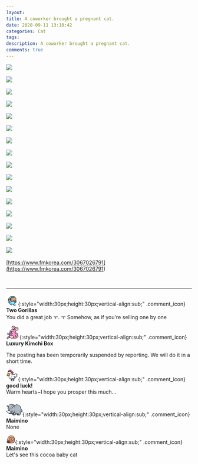```yaml
---
layout: 
title: A coworker brought a pregnant cat.
date: 2020-09-11 13:10:42
categories: Cat
tags: 
description: A coworker brought a pregnant cat.
comments: true
---
```


![](https://blog.kakaocdn.net/dn/E5j9F/btqIluYWQU9/8woshJNkxf6DKqmjkxN420/img.jpg)

![](https://blog.kakaocdn.net/dn/c4qp1d/btqH4sV8Ezt/nEGGGyox2SU2oUxlciRGV0/img.jpg)

![](https://blog.kakaocdn.net/dn/qbPkW/btqIgfBe2Eg/Ccu7mMTQrLiY5vSjbFxLq0/img.jpg)

![](https://blog.kakaocdn.net/dn/1iQQx/btqIh0jp0dd/rULhDQnsEHUXnRloEIjL3K/img.jpg)

![](https://blog.kakaocdn.net/dn/A1Hda/btqIh0qgsdU/rgEasZaCW8wpt7THpzRoJK/img.jpg)

![](https://blog.kakaocdn.net/dn/brnH4m/btqIkt6JCxo/MUDaIf7wRpaFu3rKuiGQTK/img.jpg)

![](https://blog.kakaocdn.net/dn/cQ8v0x/btqH8cd9Kxb/wSt9YOlEyXQiLNGOsdPIbk/img.jpg)

![](https://blog.kakaocdn.net/dn/butm6r/btqIdqJLba6/T2Urcbf6N8J0KklnbY2oI0/img.jpg)

![](https://blog.kakaocdn.net/dn/OR0Mo/btqInNczQ2g/23s6kwmDBw44eHwnSbKUr1/img.jpg)

![](https://blog.kakaocdn.net/dn/bBb7xX/btqIdsAPm4p/kYhhI3SKbrxKhJ6QLh7o2k/img.jpg)

![](https://blog.kakaocdn.net/dn/nOOkS/btqH7aadPnU/Kw6kiczVHtbVoZeyaU1eek/img.jpg)

![](https://blog.kakaocdn.net/dn/bV5lSu/btqIasBd89P/6aRZWQ6NvkK8PZhXwszsdk/img.jpg)

![](https://blog.kakaocdn.net/dn/F5i4J/btqH4su5HuZ/2yYRnuAJv1CgmTYoQIdJm0/img.jpg)

![](https://blog.kakaocdn.net/dn/bsM1ct/btqIarhT7za/jF3MK1WTDMX1ykG04lXRU1/img.jpg)

![](https://blog.kakaocdn.net/dn/bXw5pd/btqIasOGyp3/a5uYwtTd3BpKpONv2cGvk1/img.jpg)

![](https://blog.kakaocdn.net/dn/bfi6M9/btqIhYF23N7/UmMUIFnC39lCoVoRY9lnU0/img.jpg)

[https://www.fmkorea.com/3067026791](<https://www.fmkorea.com/3067026791>)

​

* * *

![comment](/assets/character/goggle.png){:style="width:30px;height:30px;vertical-align:sub;" .comment_icon} **Two Gorillas**  
You did a great job ㅜ. ㅜ Somehow, as if you're selling one by one  
  
![comment](/assets/character/bunny.png){:style="width:30px;height:30px;vertical-align:sub;" .comment_icon} **Luxury Kimchi Box**  


The posting has been temporarily suspended by reporting. We will do it in a short time.

  
  
![comment](/assets/character/chicken.png){:style="width:30px;height:30px;vertical-align:sub;" .comment_icon} **good luck!**  
Warm hearts~I hope you prosper this much...   
  
![comment](/assets/character/rino.png){:style="width:30px;height:30px;vertical-align:sub;" .comment_icon} **Maimino**  
None  
  
![comment](/assets/character/snail.png){:style="width:30px;height:30px;vertical-align:sub;" .comment_icon} **Maimino**  
Let's see this cocoa baby cat   
  

